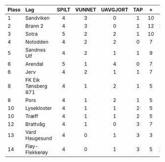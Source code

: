 | Plass | Lag                 | SPILT | VUNNET | UAVGJORT | TAP |  +  |  -  | +/- | POENG |
| :---- | :------------------ | :---: | :----: | :------: | :-: | :-: | :-: | :-: | :---: |
| 1     | Sandviken           |   4   |   3    |    0     |  1  | 10  |  7  |  3  |   9   |
| 2     | Brann 2             |   4   |   3    |    0     |  1  | 12  | 10  |  2  |   9   |
| 3     | Sotra               |   5   |   2    |    2     |  1  | 10  |  5  |  5  |   8   |
| 4     | Notodden            |   4   |   2    |    2     |  0  |  7  |  4  |  3  |   8   |
| 5     | Sandnes Ulf         |   4   |   2    |    1     |  1  |  9  |  7  |  2  |   7   |
| 6     | Arendal             |   5   |   1    |    4     |  0  |  7  |  6  |  1  |   7   |
| 6     | Jerv                |   4   |   2    |    1     |  1  |  7  |  6  |  1  |   7   |
| 8     | FK Eik Tønsberg 871 |   4   |   1    |    2     |  1  |  5  |  5  |  0  |   5   |
| 8     | Pors                |   4   |   1    |    2     |  1  |  5  |  5  |  0  |   5   |
| 10    | Lysekloster         |   4   |   1    |    1     |  2  |  5  |  6  | -1  |   4   |
| 10    | Træff               |   4   |   1    |    1     |  2  |  5  |  6  | -1  |   4   |
| 12    | Brattvåg            |   4   |   1    |    0     |  3  |  7  |  9  | -2  |   3   |
| 13    | Vard Haugesund      |   4   |   0    |    1     |  3  |  3  |  7  | -4  |   1   |
| 14    | Fløy-Flekkerøy      |   4   |   0    |    1     |  3  |  5  | 14  | -9  |   1   |
